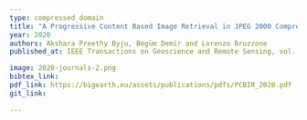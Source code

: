 ```yaml
---
type: compressed_domain
title: "A Progressive Content Based Image Retrieval in JPEG 2000 Compressed Remote Sensing Archives"
year: 2020
authors: Akshara Preethy Byju, Begüm Demir and Lorenzo Bruzzone
published_at: IEEE Transactions on Geoscience and Remote Sensing, vol. 58, no. 8, pp. 5739-5751, 2020

image: 2020-journals-2.png
bibtex_link:
pdf_link: https://bigearth.eu/assets/publications/pdfs/PCBIR_2020.pdf
git_link:

---
```

